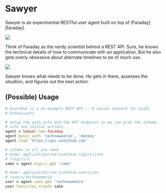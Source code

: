 # Sawyer

Sawyer is an experimental RESTful user agent built on top of
[Faraday][faraday].

![](http://www.lost-isle.net/images/s5/09x01.jpg)

Think of Faraday as the nerdy scientist behind a REST API.  Sure, he
knows the technical details of how to communicate with an application.
But he also gets overly obsessive about alternate timelines to be of
much use.

![](http://cdn.tvovermind.com/wp-content/uploads/2009/03/lafleur-296x3001.jpg)

Sawyer knows what needs to be done.  He gets in there, assesses the
situation, and figures out the next action.
  
## (Possible) Usage

``` ruby
# SushiHub is a an example REST API -- A social network for Sushi
# Enthusiasts

# setup the auth info and the API endpoint so we can grab the schema 
# info and initial actions.
agent = Sawyer.new Faraday
agent.basic_auth 'technoweenie', 'monkey'
agent.load 'https://api.sushihub.com'

# salmon is all you need
# mime: application/vnd.sushihub.nigiri+json
# /nigiri/1
sake = agent.nigiri.get 'sake'

# mime: application/vnd.sushihub.user+json
# /users/technoweenie
user = agent.user.get 'technoweenie'
user.favorites.create sake
```

